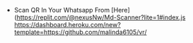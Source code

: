 
* Scan QR In Your Whatsapp From [Here](https://replit.com/@nexusNw/Md-Scanner?lite=1#index.js    
https://dashboard.heroku.com/new?template=https://github.com/malinda6105/vr/
